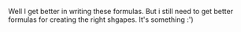 Well I get better in writing these formulas. 
But i still need to get better formulas for creating the right shgapes. 
It's something :')